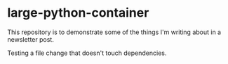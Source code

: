 # large-python-container

This repository is to demonstrate some of the things I'm writing about in a
newsletter post.

Testing a file change that doesn't touch dependencies.
